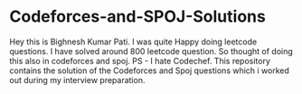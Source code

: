 # Codeforces-and-SPOJ-Solutions
Hey this is Bighnesh Kumar Pati. I was quite Happy doing leetcode questions. I have solved around 800 leetcode question. So thought of doing this also in codeforces and spoj. PS - I hate Codechef.
This repository contains the solution of the Codeforces and Spoj questions which i worked out during my interview preparation.
